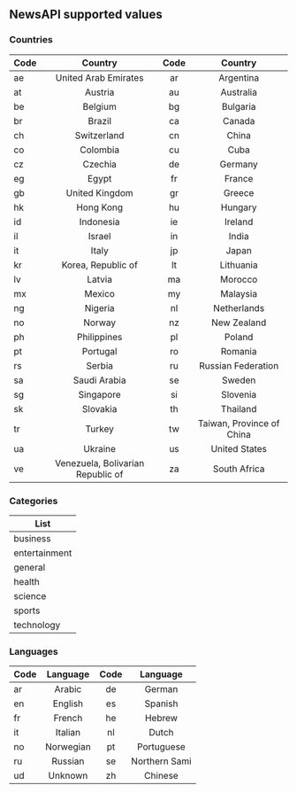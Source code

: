 ## NewsAPI supported values

### Countries

| Code        | Country           |  Code | Country |
| ------------- |:-------------:|:------:|:-------:|
ae | United Arab Emirates | ar | Argentina
at | Austria | au | Australia
be | Belgium | bg | Bulgaria
br | Brazil | ca | Canada
ch | Switzerland | cn | China
co | Colombia | cu | Cuba
cz | Czechia | de | Germany
eg | Egypt | fr | France
gb | United Kingdom | gr | Greece
hk | Hong Kong | hu | Hungary
id | Indonesia | ie | Ireland
il | Israel | in | India
it | Italy | jp | Japan
kr | Korea, Republic of | lt | Lithuania
lv | Latvia | ma | Morocco
mx | Mexico | my | Malaysia
ng | Nigeria | nl | Netherlands
no | Norway | nz | New Zealand
ph | Philippines | pl | Poland
pt | Portugal | ro | Romania
rs | Serbia | ru | Russian Federation
sa | Saudi Arabia | se | Sweden
sg | Singapore | si | Slovenia
sk | Slovakia | th | Thailand
tr | Turkey | tw | Taiwan, Province of China
ua | Ukraine | us | United States
ve | Venezuela, Bolivarian Republic of | za | South Africa

### Categories

| List        |
| ------------- |
| business |
| entertainment |
| general |
| health |
| science |
| sports |
| technology |

### Languages
| Code        | Language           |  Code | Language |
| ------------- |:-------------:|:------:|:-------:|
ar | Arabic | de | German
en | English | es | Spanish
fr | French | he | Hebrew
it | Italian | nl | Dutch
no | Norwegian | pt | Portuguese
ru | Russian | se | Northern Sami
ud | Unknown | zh | Chinese